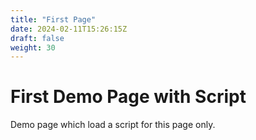 ```yaml
---
title: "First Page"
date: 2024-02-11T15:26:15Z
draft: false
weight: 30
---
```


# First Demo Page with Script

Demo page which load a script for this page only.
